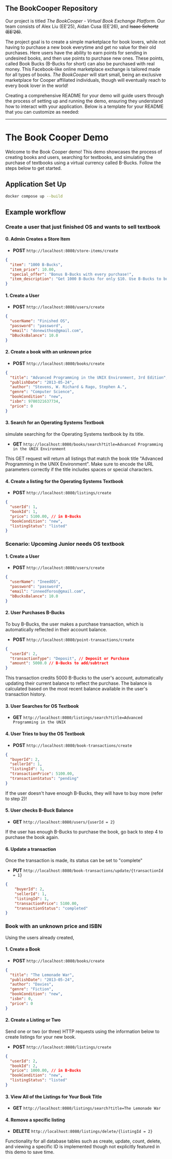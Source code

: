 ## The BookCooper Repository

Our project is titled _The BookCooper - Virtual Book Exchange Platform_. Our team consists of Alex Liu (EE’25), Aidan Cusa (EE’26), and ~~Isaac Schertz (EE’26)~~. 

The project goal is to create a simple marketplace for book lovers, while not having to purchase a new book everytime and get no value for their old purchases. Here users have the ability to earn points for sending in undesired books, and then use points to purchase new ones. These points, called Book Bucks (B-Bucks for short) can also be purchased with real money. This Facebook-like online marketplace exchange is tailored made for all types of books. _The BookCooper_ will start small, being an exclusive marketplace for Cooper affiliated individuals, though will eventually reach to every book lover in the world!

Creating a comprehensive README for your demo will guide users through the process of setting up and running the demo, ensuring they understand how to interact with your application. Below is a template for your README that you can customize as needed:

---

# The Book Cooper Demo

Welcome to the Book Cooper demo! This demo showcases the process of creating books and users, searching for textbooks, and simulating the purchase of textbooks using a virtual currency called B-Bucks. Follow the steps below to get started.

## Application Set Up

   ```bash
   docker compose up --build
   ```

## Example workflow

### Create a user that just finished OS and wants to sell textbook

#### 0. Admin Creates a Store Item

- **POST** `http://localhost:8080/store-items/create`

```json
{
  "item": "1000 B-Bucks",
  "item_price": 10.00,
  "special_offer": "Bonus B-Bucks with every purchase!",
  "item_description": "Get 1000 B-Bucks for only $10. Use B-Bucks to buy books!"
}
```


#### 1. Create a User

- **POST** `http://localhost:8080/users/create`

```json
{
  "userName": "Finished OS",
  "password": "password",
  "email": "donewithos@gmail.com",
  "bBucksBalance": 10.0
}
```

#### 2. Create a book with an unknown price

- **POST** `http://localhost:8080/books/create`

```json
{
  "title": "Advanced Programming in the UNIX Environment, 3rd Edition",
  "publishDate": "2013-05-24",
  "author": "Stevens, W. Richard & Rago, Stephen A.",
  "genre": "Computer Science",
  "bookCondition": "new",
  "isbn": 9780321637734,
  "price": 0 
}
```

#### 3. Search for an Operating Systems Textbook

simulate searching for the Operating Systems textbook by its title.

- **GET** `http://localhost:8080/books/search?title=Advanced Programming in the UNIX Environment`

This GET request will return all listings that match the book title "Advanced Programming in the UNIX Environment". Make sure to encode the URL parameters correctly if the title includes spaces or special characters.


#### 4. Create a listing for the Operating Systems Textbook

- **POST** `http://localhost:8080/listings/create`
```json
{
  "userId": 1,
  "bookId": 1,
  "price": 5100.00, // in B-Bucks
  "bookCondition": "new",
  "listingStatus": "listed"
}
```


### Scenario: Upcoming Junior needs OS textbook

#### 1. Create a User

- **POST** `http://localhost:8080/users/create`

```json
{
  "userName": "IneedOS",
  "password": "password",
  "email": "inneedforos@gmail.com",
  "bBucksBalance": 10.0
}

```

#### 2. User Purchases B-Bucks

To buy B-Bucks, the user makes a purchase transaction, which is automatically reflected in their account balance.

- **POST** `http://localhost:8080/point-transactions/create`

```json
{
  "userId": 2, 
  "transactionType": "Deposit", // Deposit or Purchase
  "amount": 5000.0 // B-Bucks to add/subtract
}
```
This transaction credits 5000 B-Bucks to the user's account, automatically updating their current balance to reflect the purchase. The balance is calculated based on the most recent balance available in the user's transaction history.

#### 3. User Searches for OS Textbook

- **GET** `http://localhost:8080/listings/search?title=Advanced Programming in the UNIX`

#### 4. User Tries to buy the OS Textbook

- **POST** `http://localhost:8080/book-transactions/create`

```json
{
  "buyerId": 2,
  "sellerId": 1,
  "listingId": 1,
  "transactionPrice": 5100.00,
  "transactionStatus": "pending"
}
```

If the user doesn't have enough B-Bucks, they will have to buy more (refer to step 2)!

#### 5. User checks B-Buck Balance

- **GET** `http://localhost:8080/users/{userId = 2}`

If the user has enough B-Bucks to purchase the book, go back to step 4 to purchase the book again. 


#### 6. Update a transaction

Once the transaction is made, its status can be set to "complete"

- **PUT** `http://localhost:8080/book-transactions/update/{transactionId = 1}`
```json
{
    "buyerId": 2,
    "sellerId": 1,
    "listingId": 1,
    "transactionPrice": 5100.00,
    "transactionStatus": "completed"
}
```

### Book with an unknown price and ISBN

Using the users already created,

#### 1. Create a Book

- **POST** `http://localhost:8080/books/create`

```json
{
  "title": "The Lemonade War",
  "publishDate": "2013-05-24",
  "author": "Davies",
  "genre": "Fiction",
  "bookCondition": "new",
  "isbn": 0,
  "price": 0 
}
```

#### 2. Create a Listing or Two

Send one or two (or three) HTTP requests using the information below to create listings for your new book.

- **POST** `http://localhost:8080/listings/create`

```json
{
  "userId": 2,
  "bookId": 2,
  "price": 1000.00, // in B-Bucks
  "bookCondition": "new",
  "listingStatus": "listed"
}
```

#### 3. View All of the Listings for Your Book Title

- **GET** `http://localhost:8080/listings/search?title=The Lemonade War`

#### 4. Remove a specific listing

- **DELETE** `http://localhost:8080/listings/delete/{listingId = 2}`


Functionality for all database tables such as create, update, count, delete, and viewing a specific ID is implemented though not explicitly featured in this demo to save time. 
